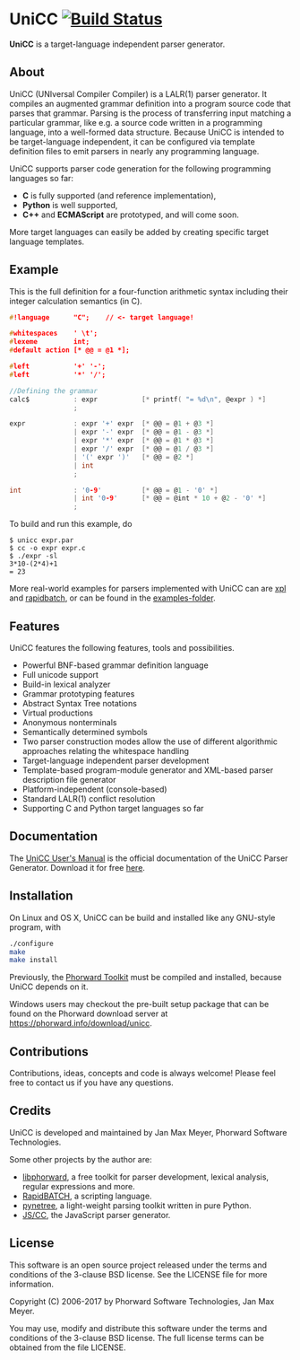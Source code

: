 # UniCC [![Build Status](https://travis-ci.org/phorward/unicc.svg?branch=master)](https://travis-ci.org/phorward/unicc)

**UniCC** is a target-language independent parser generator.

## About

UniCC (UNIversal Compiler Compiler) is a LALR(1) parser generator. It compiles an augmented grammar definition into a program source code that parses that grammar. Parsing is the process of transferring input matching a particular grammar, like e.g. a source code written in a programming language, into a well-formed data structure. Because UniCC is intended to be target-language independent, it can be configured via template definition files to emit parsers in nearly any programming language.

UniCC supports parser code generation for the following programming languages so far:

- **C** is fully supported (and reference implementation),
- **Python** is well supported,
- **C++** and **ECMAScript** are prototyped, and will come soon.

More target languages can easily be added by creating specific target language templates.

## Example

This is the full definition for a four-function arithmetic syntax including their integer calculation semantics (in C).

```c
#!language      "C";	// <- target language!

#whitespaces    ' \t';
#lexeme         int;
#default action [* @@ = @1 *];

#left           '+' '-';
#left           '*' '/';

//Defining the grammar
calc$           : expr           [* printf( "= %d\n", @expr ) *]
                ;

expr            : expr '+' expr  [* @@ = @1 + @3 *]
                | expr '-' expr  [* @@ = @1 - @3 *]
                | expr '*' expr  [* @@ = @1 * @3 *]
                | expr '/' expr  [* @@ = @1 / @3 *]
                | '(' expr ')'   [* @@ = @2 *]
                | int
                ;

int             : '0-9'          [* @@ = @1 - '0' *]
                | int '0-9'      [* @@ = @int * 10 + @2 - '0' *]
                ;
```

To build and run this example, do

```
$ unicc expr.par
$ cc -o expr expr.c
$ ./expr -sl
3*10-(2*4)+1
= 23
```

More real-world examples for parsers implemented with UniCC can are [xpl](https://github.com/phorward/xpl) and [rapidbatch](https://github.com/phorward/rapidbatch), or can be found in the [examples-folder](https://github.com/phorward/unicc/tree/develop/examples).

## Features

UniCC features the following features, tools and possibilities.

- Powerful BNF-based grammar definition language
- Full unicode support
- Build-in lexical analyzer
- Grammar prototyping features
- Abstract Syntax Tree notations
- Virtual productions
- Anonymous nonterminals
- Semantically determined symbols
- Two parser construction modes allow the use of different algorithmic
approaches relating the whitespace handling
- Target-language independent parser development
- Template-based program-module generator and XML-based parser description
file generator
- Platform-independent (console-based)
- Standard LALR(1) conflict resolution
- Supporting C and Python target languages so far

## Documentation

The [UniCC User's Manual](https://www.phorward-software.com/products/unicc-lalr1-parser-generator/user-manual_index.html) is the official documentation of the UniCC Parser Generator. Download it for free [here](https://www.phorward-software.com/products/unicc/unicc.pdf).

## Installation

On Linux and OS X, UniCC can be build and installed like any GNU-style program, with

```sh
./configure
make
make install
```

Previously, the [Phorward Toolkit](https://github.com/phorward/phorward) must be compiled and installed, because UniCC depends on it.

Windows users may checkout the pre-built setup package that can be found on the Phorward download server at https://phorward.info/download/unicc.

## Contributions

Contributions, ideas, concepts and code is always welcome!
Please feel free to contact us if you have any questions.

## Credits

UniCC is developed and maintained by Jan Max Meyer, Phorward Software Technologies.

Some other projects by the author are:

- [libphorward](https://github.com/phorward/phorward), a free toolkit for parser development, lexical analysis, regular expressions and more.
- [RapidBATCH](https://github.com/phorward/rapidbatch), a scripting language.
- [pynetree](https://github.com/phorward/pynetree), a light-weight parsing toolkit written in pure Python.
- [JS/CC](http://jscc.brobston.com), the JavaScript parser generator.

## License

This software is an open source project released under the terms and conditions of the 3-clause BSD license. See the LICENSE file for more information.

Copyright (C) 2006-2017 by Phorward Software Technologies, Jan Max Meyer.

You may use, modify and distribute this software under the terms and conditions of the 3-clause BSD license. The full license terms can be obtained from the file LICENSE.
